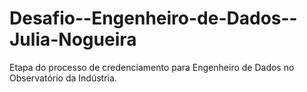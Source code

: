 # Desafio--Engenheiro-de-Dados--Julia-Nogueira
Etapa do processo de credenciamento para Engenheiro de Dados no Observatório da Indústria.
